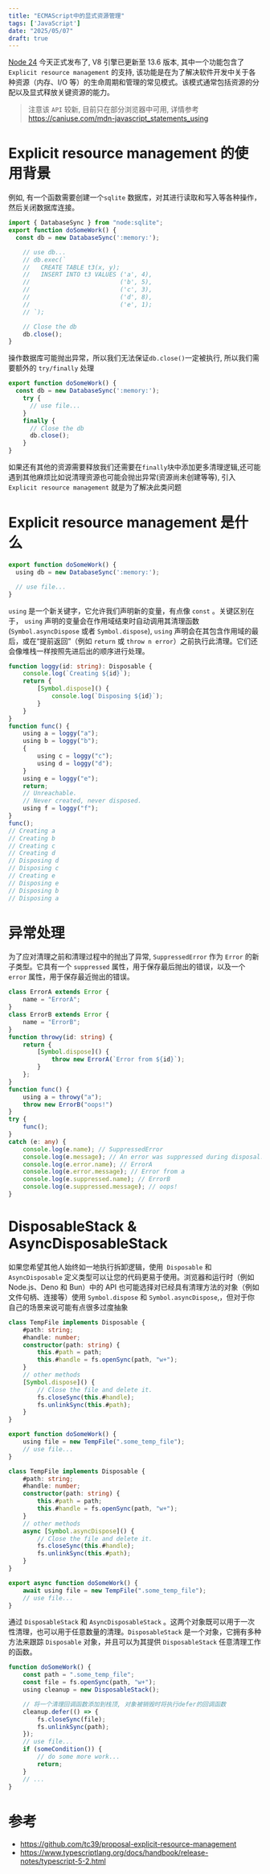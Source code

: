 ```yaml
---
title: "ECMAScript中的显式资源管理"
tags: ['JavaScript']
date: "2025/05/07"
draft: true
---
```


[Node 24](https://github.com/nodejs/node/releases/tag/v24.0.0) 今天正式发布了, V8 引擎已更新至 13.6 版本, 其中一个功能包含了`Explicit resource management` 的支持, 该功能是在为了解决软件开发中关于各种资源（内存、I/O 等）的生命周期和管理的常见模式。该模式通常包括资源的分配以及显式释放关键资源的能力。

> 注意该 `API` 较新, 目前只在部分浏览器中可用, 详情参考 https://caniuse.com/mdn-javascript_statements_using

# Explicit resource management 的使用背景

例如, 有一个函数需要创建一个`sqlite` 数据库，对其进行读取和写入等各种操作，然后关闭数据库连接。
```js
import { DatabaseSync } from "node:sqlite";
export function doSomeWork() {
  const db = new DatabaseSync(':memory:');

    // use db...
    // db.exec(`
    //   CREATE TABLE t3(x, y);
    //   INSERT INTO t3 VALUES ('a', 4),
    //                         ('b', 5),
    //                         ('c', 3),
    //                         ('d', 8),
    //                         ('e', 1);
    // `);

    // Close the db
    db.close();
}
```

操作数据库可能抛出异常，所以我们无法保证`db.close()`一定被执行, 所以我们需要额外的 `try/finally` 处理

```js
export function doSomeWork() {
  const db = new DatabaseSync(':memory:');
    try {
      // use file...
    }
    finally {
      // Close the db
      db.close();
    }
}
```
如果还有其他的资源需要释放我们还需要在`finally`块中添加更多清理逻辑,还可能遇到其他麻烦比如说清理资源也可能会抛出异常(资源尚未创建等等), 引入 `Explicit resource management` 就是为了解决此类问题

# Explicit resource management 是什么

```js
export function doSomeWork() {
  using db = new DatabaseSync(':memory:');

  // use file...
}
```

`using` 是一个新关键字，它允许我们声明新的变量，有点像 `const` 。关键区别在于， `using` 声明的变量会在作用域结束时自动调用其清理函数(`Symbol.asyncDispose` 或者 `Symbol.dispose`), `using` 声明会在其包含作用域的最后，或在“提前返回”（例如 `return` 或 `throw n error`）之前执行此清理。它们还会像堆栈一样按照先进后出的顺序进行处理。

```ts
function loggy(id: string): Disposable {
    console.log(`Creating ${id}`);
    return {
        [Symbol.dispose]() {
            console.log(`Disposing ${id}`);
        }
    }
}
function func() {
    using a = loggy("a");
    using b = loggy("b");
    {
        using c = loggy("c");
        using d = loggy("d");
    }
    using e = loggy("e");
    return;
    // Unreachable.
    // Never created, never disposed.
    using f = loggy("f");
}
func();
// Creating a
// Creating b
// Creating c
// Creating d
// Disposing d
// Disposing c
// Creating e
// Disposing e
// Disposing b
// Disposing a
```

# 异常处理

为了应对清理之前和清理过程中的抛出了异常, `SuppressedError` 作为 `Error` 的新子类型。它具有一个 `suppressed` 属性，用于保存最后抛出的错误，以及一个 `error` 属性，用于保存最近抛出的错误。

```ts
class ErrorA extends Error {
    name = "ErrorA";
}
class ErrorB extends Error {
    name = "ErrorB";
}
function throwy(id: string) {
    return {
        [Symbol.dispose]() {
            throw new ErrorA(`Error from ${id}`);
        }
    };
}
function func() {
    using a = throwy("a");
    throw new ErrorB("oops!")
}
try {
    func();
}
catch (e: any) {
    console.log(e.name); // SuppressedError
    console.log(e.message); // An error was suppressed during disposal.
    console.log(e.error.name); // ErrorA
    console.log(e.error.message); // Error from a
    console.log(e.suppressed.name); // ErrorB
    console.log(e.suppressed.message); // oops!
}
```

# DisposableStack & AsyncDisposableStack

如果您希望其他人始终如一地执行拆卸逻辑，使用` Disposable` 和 `AsyncDisposable` 定义类型可以让您的代码更易于使用。浏览器和运行时（例如 Node.js、Deno 和 Bun）中的 API 也可能选择对已经具有清理方法的对象（例如文件句柄、连接等）使用 `Symbol.dispose` 和 `Symbol.asyncDispose`,，但对于你自己的场景来说可能有点很多过度抽象
```ts
class TempFile implements Disposable {
    #path: string;
    #handle: number;
    constructor(path: string) {
        this.#path = path;
        this.#handle = fs.openSync(path, "w+");
    }
    // other methods
    [Symbol.dispose]() {
        // Close the file and delete it.
        fs.closeSync(this.#handle);
        fs.unlinkSync(this.#path);
    }
}

export function doSomeWork() {
    using file = new TempFile(".some_temp_file");
    // use file...
}
```

```ts
class TempFile implements Disposable {
    #path: string;
    #handle: number;
    constructor(path: string) {
        this.#path = path;
        this.#handle = fs.openSync(path, "w+");
    }
    // other methods
    async [Symbol.asyncDispose]() {
        // Close the file and delete it.
        fs.closeSync(this.#handle);
        fs.unlinkSync(this.#path);
    }
}

export async function doSomeWork() {
    await using file = new TempFile(".some_temp_file");
    // use file...
}
```

通过 `DisposableStack` 和 `AsyncDisposableStack` 。这两个对象既可以用于一次性清理，也可以用于任意数量的清理。`DisposableStack` 是一个对象，它拥有多种方法来跟踪 `Disposable` 对象，并且可以为其提供 `DisposableStack` 任意清理工作的函数。

```ts
function doSomeWork() {
    const path = ".some_temp_file";
    const file = fs.openSync(path, "w+");
    using cleanup = new DisposableStack();

    // 将一个清理回调函数添加到栈顶, 对象被销毁时将执行defer的回调函数
    cleanup.defer(() => {
        fs.closeSync(file);
        fs.unlinkSync(path);
    });
    // use file...
    if (someCondition()) {
        // do some more work...
        return;
    }
    // ...
}
```

# 参考

+ https://github.com/tc39/proposal-explicit-resource-management
+ https://www.typescriptlang.org/docs/handbook/release-notes/typescript-5-2.html